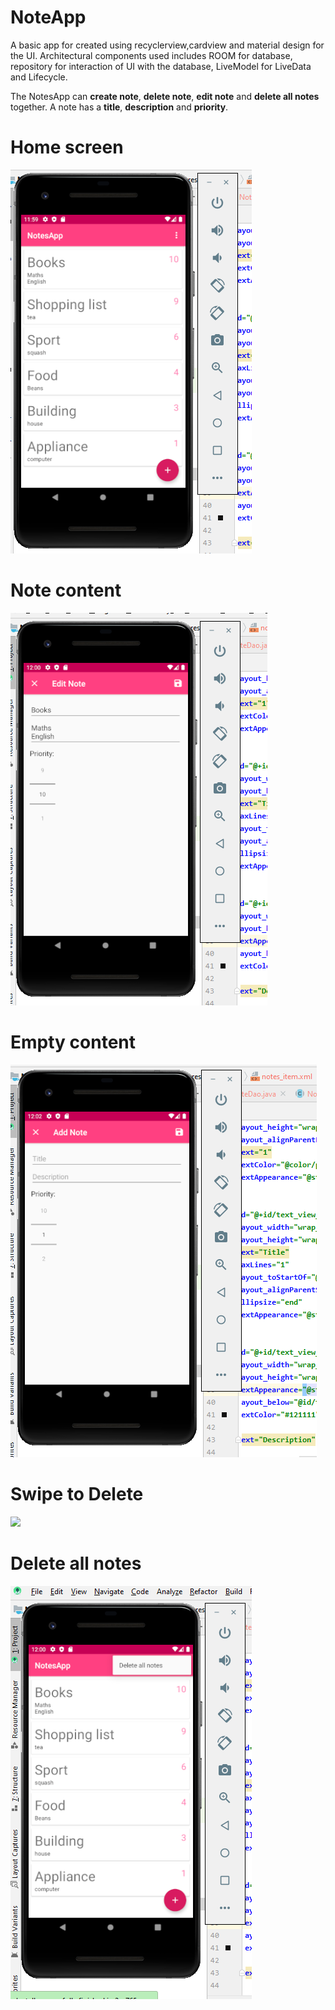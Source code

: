 # NoteApp 
A basic app for created using recyclerview,cardview and material design for the UI. 
Architectural components used includes ROOM for database, repository for interaction of UI with the database,
LiveModel for LiveData and Lifecycle.

The NotesApp can <strong>create note</strong>, <strong>delete note</strong>, <strong>edit note</strong> and <strong>delete all notes</strong> together.
A note has a <strong>title</strong>, <strong>description</strong> and <strong>priority</strong>.


<h1>Home screen</h1>
<img src="ui.PNG"> 

<h1>Note content</h1>
<img src="content.PNG">

<h1>Empty content</h1>
<img src="empty_content.PNG">

<h1>Swipe to Delete</h1>
<img src="swipe_to_delete.jpg">

<h1>Delete all notes</h1>
<img src="delete_all.PNG">
